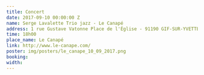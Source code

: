 ```yaml
---
title: Concert
date: 2017-09-10 00:00:00 Z
name: Serge Lavalette Trio jazz - Le Canapé
address: 1 rue Gustave Vatonne Place de l'Église - 91190 GIF-SUR-YVETTE
time: 18h00
place_name: Le Canapé
link: http://www.le-canape.com/
poster: img/posters/le_canape_10_09_2017.png
booking: 
width: 
---
```


